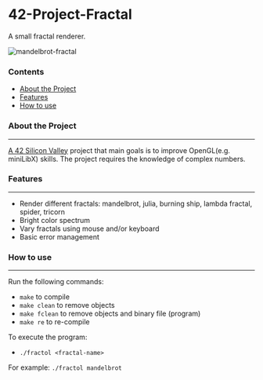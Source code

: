 # 42-Project-Fractal

A small fractal renderer.

![mandelbrot-fractal](/img/mandelbrot.png)

### Contents
* [About the Project](#About-the-Project)
* [Features](#Features)
* [How to use](#How-to-use)

### About the Project
-------------------------
[A 42 Silicon Valley][1] project that main goals is to improve OpenGL(e.g. miniLibX) skills. The project requires the knowledge of complex numbers.

### Features
-----------------
* Render different fractals: mandelbrot, julia, burning ship, lambda fractal, spider, tricorn
* Bright color spectrum
* Vary fractals using mouse and/or keyboard
* Basic error management

### How to use
-------------------
Run the following commands:
* `make` to compile
* `make clean` to remove objects
* `make fclean` to remove objects and binary file (program)
* `make re` to re-compile

To execute the program:
* `./fractol <fractal-name>`

For example: `./fractol mandelbrot`

[1]: https://www.42.us.org/
